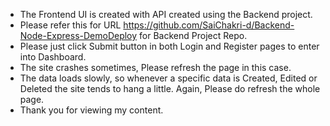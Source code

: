 * The Frontend UI is created with API created using the Backend project.
* Please refer this for URL https://github.com/SaiChakri-d/Backend-Node-Express-DemoDeploy for Backend Project Repo.
* Please just click Submit button in both Login and Register pages to enter into Dashboard.
* The site crashes sometimes, Please refresh the page in this case.
* The data loads slowly, so whenever a specific data is Created, Edited or Deleted the site tends to hang a little. Again, Please do refresh the whole page.
* Thank you for viewing my content.
